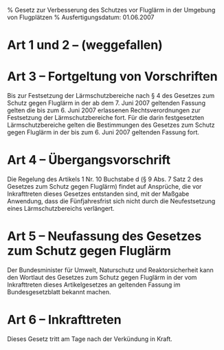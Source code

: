 % Gesetz zur Verbesserung des Schutzes vor Fluglärm in der Umgebung von Flugplätzen
% Ausfertigungsdatum: 01.06.2007
 
# Art 1 und 2 – (weggefallen)

# Art 3 – Fortgeltung von Vorschriften

Bis zur Festsetzung der Lärmschutzbereiche nach § 4 des Gesetzes zum Schutz gegen Fluglärm in der ab dem 7. Juni 2007 geltenden Fassung gelten die bis zum 6. Juni 2007 erlassenen Rechtsverordnungen zur Festsetzung der Lärmschutzbereiche fort. Für die darin festgesetzten Lärmschutzbereiche gelten die Bestimmungen des Gesetzes zum Schutz gegen Fluglärm in der bis zum 6. Juni 2007 geltenden Fassung fort.

# Art 4 – Übergangsvorschrift

Die Regelung des Artikels 1 Nr. 10 Buchstabe d (§ 9 Abs. 7 Satz 2 des Gesetzes zum Schutz gegen Fluglärm) findet auf Ansprüche, die vor Inkrafttreten dieses Gesetzes entstanden sind, mit der Maßgabe Anwendung, dass die Fünfjahresfrist sich nicht durch die Neufestsetzung eines Lärmschutzbereichs verlängert.

# Art 5 – Neufassung des Gesetzes zum Schutz gegen Fluglärm

Der Bundesminister für Umwelt, Naturschutz und Reaktorsicherheit kann den Wortlaut des Gesetzes zum Schutz gegen Fluglärm in der vom Inkrafttreten dieses Artikelgesetzes an geltenden Fassung im Bundesgesetzblatt bekannt machen.

# Art 6 – Inkrafttreten

Dieses Gesetz tritt am Tage nach der Verkündung in Kraft.
